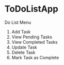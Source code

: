 # ToDoListApp
Do List Menu
1. Add Task
2. View Pending Tasks
3. View Completed Tasks
4. Update Task
5. Delete Task
6. Mark Task as Complete
